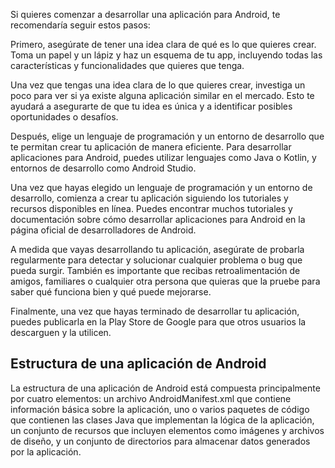 

Si quieres comenzar a desarrollar una aplicación para Android, te recomendaría seguir estos pasos:

Primero, asegúrate de tener una idea clara de qué es lo que quieres crear. Toma un papel y un lápiz y haz un esquema de tu app, incluyendo todas las características y funcionalidades que quieres que tenga.

Una vez que tengas una idea clara de lo que quieres crear, investiga un poco para ver si ya existe alguna aplicación similar en el mercado. Esto te ayudará a asegurarte de que tu idea es única y a identificar posibles oportunidades o desafíos.

Después, elige un lenguaje de programación y un entorno de desarrollo que te permitan crear tu aplicación de manera eficiente. Para desarrollar aplicaciones para Android, puedes utilizar lenguajes como Java o Kotlin, y entornos de desarrollo como Android Studio.

Una vez que hayas elegido un lenguaje de programación y un entorno de desarrollo, comienza a crear tu aplicación siguiendo los tutoriales y recursos disponibles en línea. Puedes encontrar muchos tutoriales y documentación sobre cómo desarrollar aplicaciones para Android en la página oficial de desarrolladores de Android.

A medida que vayas desarrollando tu aplicación, asegúrate de probarla regularmente para detectar y solucionar cualquier problema o bug que pueda surgir. También es importante que recibas retroalimentación de amigos, familiares o cualquier otra persona que quieras que la pruebe para saber qué funciona bien y qué puede mejorarse.

Finalmente, una vez que hayas terminado de desarrollar tu aplicación, puedes publicarla en la Play Store de Google para que otros usuarios la descarguen y la utilicen.

## Estructura de una aplicación de Android

La estructura de una aplicación de Android está compuesta principalmente por cuatro elementos: un archivo AndroidManifest.xml que contiene información básica sobre la aplicación, uno o varios paquetes de código que contienen las clases Java que implementan la lógica de la aplicación, un conjunto de recursos que incluyen elementos como imágenes y archivos de diseño, y un conjunto de directorios para almacenar datos generados por la aplicación.